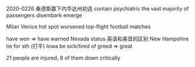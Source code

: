 2020-0226
桑德斯赢下内华达州初选
contain
psychiatric
the vast majority of passengers
disembark
emerge

Milan Venice
hot spot
worsened
top-flight football matches

have won => have warned
Nevada
status 英语和美音的区别
New Hampshire
tie for sth (打平)
Iowa
be sick/tired of
greed => great

21 people are injured,  8 of them down critically
